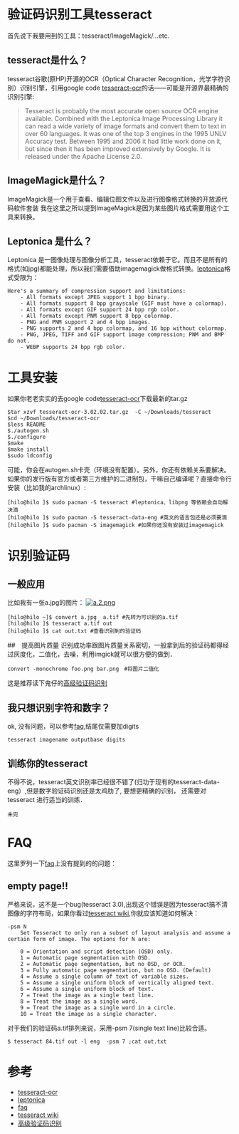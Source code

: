 # 验证码识别工具tesseract

首先说下我要用到的工具：tesseract/ImageMagick/...etc.

## tesseract是什么？ 
tesseract谷歌(原HP)开源的OCR（Optical Character Recognition，光学字符识别）识别引擎，引用google code [tesseract-ocr]的话——可能是开源界最精确的识别引擎:

>Tesseract is probably the most accurate open source OCR engine available. Combined with the Leptonica Image Processing Library it can read a wide variety of image formats and convert them to text in over 60 languages. It was one of the top 3 engines in the 1995 UNLV Accuracy test. Between 1995 and 2006 it had little work done on it, but since then it has been improved extensively by Google. It is released under the Apache License 2.0.

## ImageMagick是什么？

ImageMagick是一个用于查看、编辑位图文件以及进行图像格式转换的开放源代码软件套装
我在这里之所以提到ImageMagick是因为某些图片格式需要用这个工具来转换。

## Leptonica 是什么？

Leptonica 是一图像处理与图像分析工具，tesseract依赖于它。而且不是所有的格式(如jpg)都能处理，所以我们需要借助imagemagick做格式转换。[leptonica]格式受限为：

	Here's a summary of compression support and limitations:
		- All formats except JPEG support 1 bpp binary.
		- All formats support 8 bpp grayscale (GIF must have a colormap).
		- All formats except GIF support 24 bpp rgb color.
		- All formats except PNM support 8 bpp colormap. 
		- PNG and PNM support 2 and 4 bpp images.
		- PNG supports 2 and 4 bpp colormap, and 16 bpp without colormap.
		- PNG, JPEG, TIFF and GIF support image compression; PNM and BMP do not.
		- WEBP supports 24 bpp rgb color.

# 工具安装
如果你老老实实的去google code[tesseract-ocr]下载最新的tar.gz

	$tar xzvf tesseract-ocr-3.02.02.tar.gz  -C ~/Downloads/tesseract
	$cd ~/Downloads/tesseract-ocr
	$less README
	$./autogen.sh
	$./configure
	$make
	$make install
	$sudo ldconfig

可能，你会在autogen.sh卡壳（环境没有配置）。另外，你还有依赖关系要解决。
如果你的发行版有官方或者第三方维护的二进制包，干嘛自己编译呢？直接命令行安装（比如我的archlinux）:
	
	[hilo@hilo ]$ sudo pacman -S tesseract #leptonica、libpng 等依赖会自动解决滴
	[hilo@hilo ]$ sudo pacman -S tesseract-data-eng #英文的语言包还是必须要滴
	[hilo@hilo ]$ sudo pacman -S imagemagick #如果你还没有安装过imagemagick

# 识别验证码
## 一般应用
比如我有一张a.jpg的图片：
<a href="http://hilojack-wordpress.stor.sinaapp.com/uploads/2013/01/a.2.png"><img title="a.2.png" alt="a.2.png" src="http://hilojack-wordpress.stor.sinaapp.com/uploads/2013/01/a.2.png" class="aligncenter" /></a>

	[hilo@hilo ~]$ convert a.jpg  a.tif #先转为可识别的a.tif
	[hilo@hilo ]$ tesseract a.tif out
	[hilo@hilo ]$ cat out.txt #查看识别到的验证码
##　提高图片质量
	识别成功率跟图片质量关系密切，一般拿到后的验证码都得经过灰度化，二值化，去噪，利用imgick就可以很方便的做到．

	convert -monochrome foo.png bar.png　#将图片二值化

这是推荐读下鬼仔的[高级验证码识别]

## 我只想识别字符和数字？
ok, 没有问题，可以参考[faq],结尾仅需要加digits
	
	tesseract imagename outputbase digits

## 训练你的tesseract
不得不说，tesseract英文识别率已经很不错了(归功于现有的tesseract-data-eng）,但是数字验证码识别还是太鸡肋了, 要想更精确的识别， 还需要对tesseract 进行适当的训练．
	
	未完

# FAQ
这里罗列一下[faq]上没有提到的的问题：

## empty page!!
严格来说，这不是一个bug(tesseract 3.0),出现这个错误是因为tesseract搞不清图像的字符布局，如果你看过[tesseract wiki],你就应该知道如何解决：

	-psm N
		Set Tesseract to only run a subset of layout analysis and assume a certain form of image. The options for N are:

		0 = Orientation and script detection (OSD) only.
		1 = Automatic page segmentation with OSD.
		2 = Automatic page segmentation, but no OSD, or OCR.
		3 = Fully automatic page segmentation, but no OSD. (Default)
		4 = Assume a single column of text of variable sizes.
		5 = Assume a single uniform block of vertically aligned text.
		6 = Assume a single uniform block of text.
		7 = Treat the image as a single text line.
		8 = Treat the image as a single word.
		9 = Treat the image as a single word in a circle.
		10 = Treat the image as a single character.

对于我们的验证码a.tif排列来说，采用-psm 7(single text line)比较合适。
	
	$ tesseract 84.tif out -l eng  -psm 7 ;cat out.txt
	
# 参考
- [tesseract-ocr]
- [leptonica]
- [faq]
- [tesseract wiki]
- [高级验证码识别]

[tesseract-ocr]: http://code.google.com/p/tesseract-ocr/ "tesseract"
[leptonica]: http://www.leptonica.com/source/README.html "leptonica readme"
[faq]: http://code.google.com/p/tesseract-ocr/wiki/FAQ#How_do_I_recognize_only_digits "faq"
[tesseract wiki]: http://code.google.com/p/tesseract-ocr/wiki/ReadMe "readme"
[高级验证码识别]: http://huaidan.org/archives/2085.html "ocr-Recognition"
